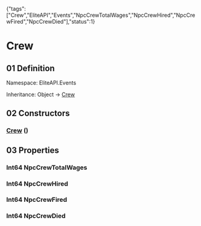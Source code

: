 {"tags":["Crew","EliteAPI","Events","NpcCrewTotalWages","NpcCrewHired","NpcCrewFired","NpcCrewDied"],"status":1}

# Crew

## 01 Definition

Namespace: <span class='code'>EliteAPI.Events</span>

Inheritance: <span class='code'>Object</span> → <span class='code'>[Crew](../../EliteAPI/Events/Crew.html)</span>

## 02 Constructors

### <span class='code'>[Crew](../../EliteAPI/Events/Crew.html)</span> ()

## 03 Properties

### <span class='code'>Int64</span> NpcCrewTotalWages

### <span class='code'>Int64</span> NpcCrewHired

### <span class='code'>Int64</span> NpcCrewFired

### <span class='code'>Int64</span> NpcCrewDied

